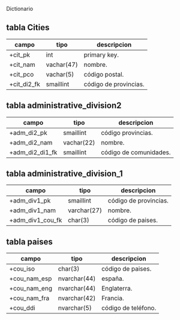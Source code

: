 Dictionario
 ## tabla Cities
 |campo| tipo| descripcion|
 |-----|-----|------------|
 |+cit_pk|int| primary key.
 |+cit_nam| vachar(47)| nombre.
 |+cit_pco| vachar(5)| código postal.
 |+cit_di2_fk|smaillint| código de provincias.
 ## tabla administrative_division2
 |campo| tipo| descripcion |
 |-----|-----|-------------|
 |+adm_di2_pk|smaillint| código provincias.
 |+adm_di2_nam| vachar(22)| nombre.
 |+adm_di2_di1_fk| smaillint| código de comunidades.
 ## tabla administrative_division_1
 |campo|tipo| descripcion|
 |-----|----|------------|
 |+adm_div1_pk|smaillint|código de provincias.
 |+adm_div1_nam|varchar(27)| nombre.
 |+adm_div1_cou_fk|char(3)|código de paises.
  ## tabla paises
  |campo|tipo| descripcion|
  |-----|-----|-----------|
  |+cou_iso|char(3)|código de paises.
  |+cou_nam_esp|nvarchar(44)|españa.
  |+cou_nam_eng|nvarchar(44)|Englaterra.
  |+cou_nam_fra| nvarchar(42)|Francia.
  |+cou_ddi|nvarchar(5)|código de teléfono.
 
